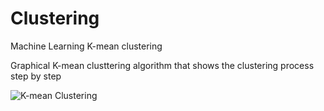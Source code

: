 # Clustering
Machine Learning K-mean clustering

Graphical K-mean clusttering algorithm that shows the clustering process step by step

![K-mean Clustering](https://m-shaeri.ir/blog/wp-content/uploads/2021/05/K-mean.jpg)

